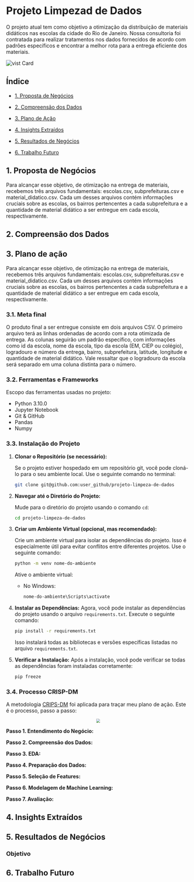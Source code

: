 # Projeto Limpezad de Dados
O projeto atual tem como objetivo a otimização da distribuição de materiais didáticos nas escolas da cidade do Rio de Janeiro. Nossa consultoria foi contratada para realizar tratamentos nos dados fornecidos de acordo com padrões específicos e encontrar a melhor rota para a entrega eficiente dos materiais.

![vist Card](https://cdn.discordapp.com/attachments/1205131422378098728/1205131482625212447/TOUT.webp?ex=65d74127&is=65c4cc27&hm=758e087a03e2a21fb286f31f66dff790ebfcc970e1f4f2cb29dc8ba24b7f2d40&)


## Índice

- [1. Proposta de Negócios](#1-proposta-de-negócios)

- [2. Compreensão dos Dados](#2-compreensão-dos-dados)

- [3. Plano de Ação](#3-plano-de-ação)

- [4. Insights Extraídos](#4-insights-extraídos)

- [5. Resultados de Negócios](#5-resultados-de-negócios)

- [6. Trabalho Futuro](#6-trabalho-futuro)


## 1. Proposta de Negócios
Para alcançar esse objetivo, de otimização na entrega de materiais, recebemos três arquivos fundamentais: escolas.csv, subprefeituras.csv e material_didatico.csv. Cada um desses arquivos contém informações cruciais sobre as escolas, os bairros pertencentes a cada subprefeitura e a quantidade de material didático a ser entregue em cada escola, respectivamente.



## 2. Compreensão dos Dados

## 3. Plano de ação
Para alcançar esse objetivo, de otimização na entrega de materiais, recebemos três arquivos fundamentais: escolas.csv, subprefeituras.csv e material_didatico.csv. Cada um desses arquivos contém informações cruciais sobre as escolas, os bairros pertencentes a cada subprefeitura e a quantidade de material didático a ser entregue em cada escola, respectivamente.


### 3.1. Meta final
O produto final a ser entregue consiste em dois arquivos CSV. O primeiro arquivo terá as linhas ordenadas de acordo com a rota otimizada de entrega. As colunas seguirão um padrão específico, com informações como id da escola, nome da escola, tipo da escola (EM, CIEP ou colégio), logradouro e número da entrega, bairro, subprefeitura, latitude, longitude e quantidade de material didático. Vale ressaltar que o logradouro da escola será separado em uma coluna distinta para o número.

### 3.2. Ferramentas e Frameworks

Escopo das ferramentas usadas no projeto:

- Python 3.10.0
- Jupyter Notebook
- Git & GitHub
- Pandas
- Numpy

### 3.3. Instalação do Projeto

1. **Clonar o Repositório (se necessário):**

   Se o projeto estiver hospedado em um repositório git, você pode cloná-lo para o seu ambiente local. Use o seguinte comando no terminal:

   ```bash
   git clone git@github.com:user_github/projeto-limpeza-de-dados
   ```

2. **Navegar até o Diretório do Projeto:**

   Mude para o diretório do projeto usando o comando `cd`:

   ```bash
   cd projeto-limpeza-de-dados
   ```

3. **Criar um Ambiente Virtual (opcional, mas recomendado):**

   Crie um ambiente virtual para isolar as dependências do projeto. Isso é especialmente útil para evitar conflitos entre diferentes projetos. Use o seguinte comando:

   ```bash
   python -m venv nome-do-ambiente
   ```

   Ative o ambiente virtual:

   - No Windows:

     ```bash
     nome-do-ambiente\Scripts\activate
     ```

4. **Instalar as Dependências:**
   Agora, você pode instalar as dependências do projeto usando o arquivo `requirements.txt`. Execute o seguinte comando:

   ```bash
   pip install -r requirements.txt
   ```

   Isso instalará todas as bibliotecas e versões específicas listadas no arquivo `requirements.txt`.

5. **Verificar a Instalação:**
   Após a instalação, você pode verificar se todas as dependências foram instaladas corretamente:

   ```bash
   pip freeze
   ```

### 3.4. Processo CRISP-DM
A metodologia [CRIPS-DM](https://www.ibm.com/docs/en/spss-modeler/saas?topic=dm-crisp-help-overview) foi aplicada para traçar meu plano de ação. Este é o processo, passo a passo:

<p align="center">
 <img src="https://cdn.discordapp.com/attachments/1181695164633329824/1181695982753304697/CRISP-DM_Flowchart_ElderResearch_Circular-1.png?ex=6581ff25&is=656f8a25&hm=978e079ffa29bbb54af68d891c7318a2bb1f9a30f3ac0c144434b96df3e2a367&"  style="zoom:65%"/>
</p>


**Passo 1. Entendimento do Negócio:**

**Passo 2. Compreensão dos Dados:**

**Passo 3. EDA:**

**Passo 4. Preparação dos Dados:**

**Passo 5. Seleção de Features:**
    
**Passo 6. Modelagem de Machine Learning:**

**Passo 7. Avaliação:**


## 4. Insights Extraídos

## 5. Resultados de Negócios

### Objetivo

## 6. Trabalho Futuro
